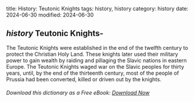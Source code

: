 title: History: Teutonic Knights
tags: history, history
category: history
date: 2024-06-30
modified: 2024-06-30

## _history_  Teutonic Knights-
The Teutonic Knights were established in the
  end of the twelfth century to protect the Christian Holy Land.
  These knights later used their military power to gain wealth
  by raiding and pillaging the Slavic nations in eastern Europe.   The
  Teutonic Knights waged war on the Slavic peoples for thirty years,
  until, by the end of the thirteenth century, most of the people of
  Prussia had been converted, killed or driven out by the knights.



###### Download *this* dictionary as a Free eBook: [Download Now]({static}static/SerfHistoryDictionary.pdf)

